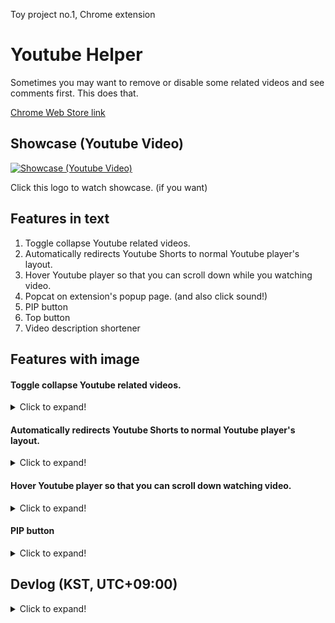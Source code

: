 Toy project no.1, Chrome extension

# Youtube Helper
Sometimes you may want to remove or disable some related videos and see comments first. This does that.

[Chrome Web Store link](https://chrome.google.com/webstore/detail/pnllijckhhmdphamnkihmigimjegedle/)

<!-- The version may differ, I recommend you download it via [Github Releases page.](https://github.com/Binz1mp/Youtube-Related-Videos-Remover/releases) -->


## Showcase (Youtube Video)
[![Showcase (Youtube Video)](https://user-images.githubusercontent.com/96367152/162658122-39d7dc99-a2e0-40ff-9b0e-8ca06a9924a9.png)](https://www.youtube.com/watch?v=BxXAmUqmynY)

Click this logo to watch showcase. (if you want)

## Features in text
1. Toggle collapse Youtube related videos.
2. Automatically redirects Youtube Shorts to normal Youtube player's layout.
3. Hover Youtube player so that you can scroll down while you watching video.
4. Popcat on extension's popup page. (and also click sound!)
5. PIP button
6. Top button
7. Video description shortener

## Features with image
#### Toggle collapse Youtube related videos.
<details>
  <summary>Click to expand!</summary>

![001](https://user-images.githubusercontent.com/96367152/162660380-1952b31a-a940-4ce8-85f7-f568df41a0fd.png)
</details>

#### Automatically redirects Youtube Shorts to normal Youtube player's layout.
<details>
  <summary>Click to expand!</summary>

![001](https://user-images.githubusercontent.com/96367152/169981712-9bf3f272-6941-4d82-aef0-f496c402762f.png)
</details>

#### Hover Youtube player so that you can scroll down watching video.
<details>
  <summary>Click to expand!</summary>

![002](https://user-images.githubusercontent.com/96367152/162660384-a6adff37-fd38-4d79-add3-384a68d96cae.png)
</details>

#### PIP button
<details>
  <summary>Click to expand!</summary>

![003](https://user-images.githubusercontent.com/96367152/162660386-0876bbdc-60d3-4245-af96-d3f40f01735f.png)
</details>

## Devlog (KST, UTC+09:00)
<details>
  <summary>Click to expand!</summary>

### 2022-07-31 19:17 - version 1.2.0.5
bug not showing navigation bar fixed.
### 2022-04-24 02:25 - version 1.2.0.4
minor bug fixed
### 2022-04-22 02:43 - version 1.2.0.3
version 1.2.0.1 adblock function has been seperated.
### 2022-04-22 02:43 - version 1.2.0.2
video description will be shorten automatically.
### 2022-04-22 01:15 - version 1.2.0.1
an issue that some ads cover the button fixed.
### 2022-04-21 18:51 - version 1.2.0.0
major functions are seperated now.
### 2022-04-20 09:20 - version 1.1.9.4
minor bug fix
### 2022-04-19 21:28 - version 1.1.9.3
Top button added, Now you can go to the top by clicking 'Top' button.
### 2022-04-13 14:30 - version 1.1.9.2
Project name changed, Youtube Related Videos Remover -> Youtube Helper.

Thanks for recommendation!
### 2022-04-10 20:25 - version 1.1.9.1
minor big fix
### 2022-04-08 18:03 - version 1.1.9
PIP mode added, code by Google.
### 2022-04-08 16:38 - version 1.1.8
Button will hover after you click Hover Video.
### 2022-04-05 20:39 - version 1.1.7.3
minor bug fixed
### 2022-04-03 21:48 - version 1.1.7.2
minor bug fixed
### 2022-04-03 19:58 - version 1.1.7
minor bug fixed
### 2022-04-03 19:46 - version 1.1.6
popcat added on popup page.
### 2022-04-03 18:45 - version 1.1.5
Comments will no longer cover/be on the Youtube player.
### 2022-04-02 01:25
Video Hovering feature added.

This just adds `position:fixed` to youtube player, so it may look cursed.

But that's fine. That's what I intended. Because I just wanted to watch videos and comments at the same time.

... But I'll fix that.
### 2022-04-02 00:23
Minor bug fixed, minor design changed.
### 2022-03-26 01:50
Now youtube `shorts` link will be redirected to `watch`.

youtube.com/`shorts`/blahblah -> youtube.com/`watch`/blahblah

I just hate Youtube Shorts contents' layout.
### 2022-03-25 17:25
Now auto theatre mode added.

After you close the related videos, you'll be watching youtube in theatre mode. with closed related videos.

But of course, you can watch in theatre mode with opened related videos.

Just click 'open related videos and click theatre mode icon in youtube player manually.
### 2022-03-16 01:59
Now not only vertical mode, but also wide mode is supported.

And also minor bug fix.
### 2022-03-14 23:49
Button duplication issue has been solved.
### 2022-03-14 21:57
localstorage done, now even if you reload the browser, closed/open button value will be saved.
### 2022-03-14 16:08
Now collapse function works, but I need to make some to remain the collapsed status even after I reload the site.

Maybe I need to know how to deal with localStorage stuff.
</details>
